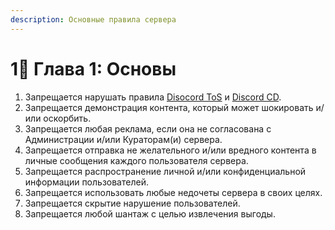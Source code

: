 ```yaml
---
description: Основные правила сервера
---
```


# 1⃣ Глава 1: Основы



1. Запрещается нарушать правила [Disocord ToS](https://discord.com/terms) и [Discord CD](https://discord.com/guidelines).
2. Запрещается демонстрация контента, который может шокировать и/или оскорбить.
3. Запрещается любая реклама, если она не согласована с Администрации и/или Кураторам(и) сервера.
4. Запрещается отправка не желательного и/или вредного контента в личные сообщения каждого пользователя сервера.
5. Запрещается распространение личной и/или конфиденциальной информации пользователей.
6. Запрещается использовать любые недочеты сервера в своих целях.
7. Запрещается скрытие нарушение пользователей.
8. Запрещается любой шантаж с целью извлечения выгоды.
